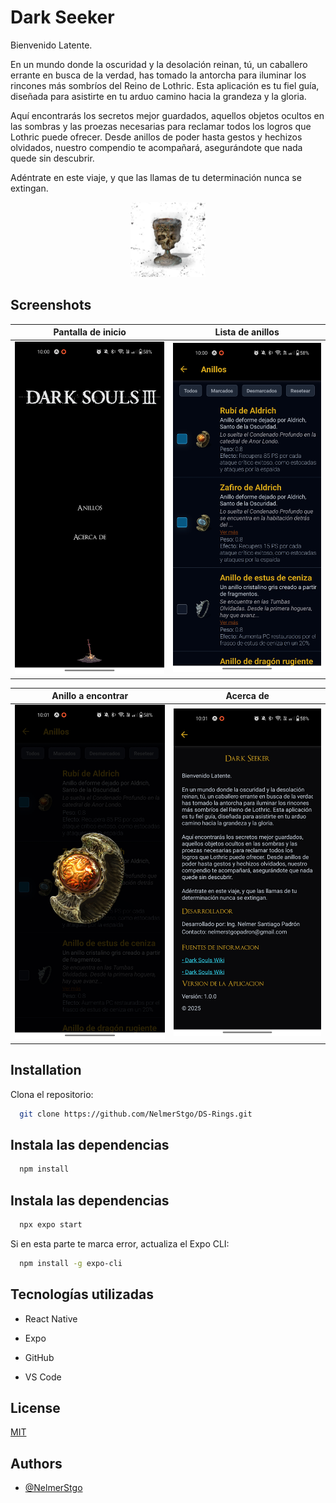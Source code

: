 # Dark Seeker

Bienvenido Latente.

En un mundo donde la oscuridad y la desolación reinan, tú, un caballero errante en busca de la verdad, has tomado la antorcha para iluminar los rincones más sombríos del Reino de Lothric. Esta aplicación es tu fiel guía, diseñada para asistirte en tu arduo camino hacia la grandeza y la gloria.

Aquí encontrarás los secretos mejor guardados, aquellos objetos ocultos en las sombras y las proezas necesarias para reclamar todos los logros que Lothric puede ofrecer. Desde anillos de poder hasta gestos y hechizos olvidados, nuestro compendio te acompañará, asegurándote que nada quede sin descubrir.

Adéntrate en este viaje, y que las llamas de tu determinación nunca se extingan.

<p align="center">
  <img src="./screenshots/icon.png" alt="Logo" width="120"/>
</p>

## Screenshots

| Pantalla de inicio | Lista de anillos |
|--------------------|------------------|
| <img src="./screenshots/screenshot1.jpg" alt="Home" width="300"/> | <img src="./screenshots/screenshot2.jpg" alt="Lista de anillos" width="300"/> |

| Anillo a encontrar | Acerca de        |
|--------------------|------------------|
| <img src="./screenshots/screenshot3.jpg" alt="Anillo a encontrar" width="300"/> | <img src="./screenshots/screenshot4.jpg" alt="Acerca de" width="300"/> |

## Installation

Clona el repositorio:

```bash
  git clone https://github.com/NelmerStgo/DS-Rings.git
```

## Instala las dependencias

```bash
  npm install
```

## Instala las dependencias

```bash
  npx expo start
```

Si en esta parte te marca error, actualiza el Expo CLI:

```bash
  npm install -g expo-cli
```

## Tecnologías utilizadas

- React Native

- Expo

- GitHub

- VS Code

## License

[MIT](https://choosealicense.com/licenses/mit/)

## Authors

- [@NelmerStgo](https://github.com/NelmerStgo)
